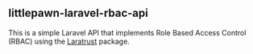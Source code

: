 ## littlepawn-laravel-rbac-api
This is a simple Laravel API that implements Role Based Access Control (RBAC) using the [Laratrust](https://github.com/santigarcor/laratrust) package.
